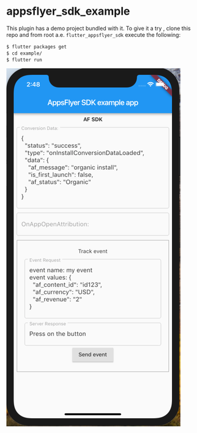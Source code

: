# appsflyer_sdk_example


This plugin has a demo project bundled with it. To give it a try , clone this repo and from root a.e. `flutter_appsflyer_sdk` execute the following:

```bash
$ flutter packages get
$ cd example/
$ flutter run 

```


![demo printscreen](demo_example.png?raw=true)